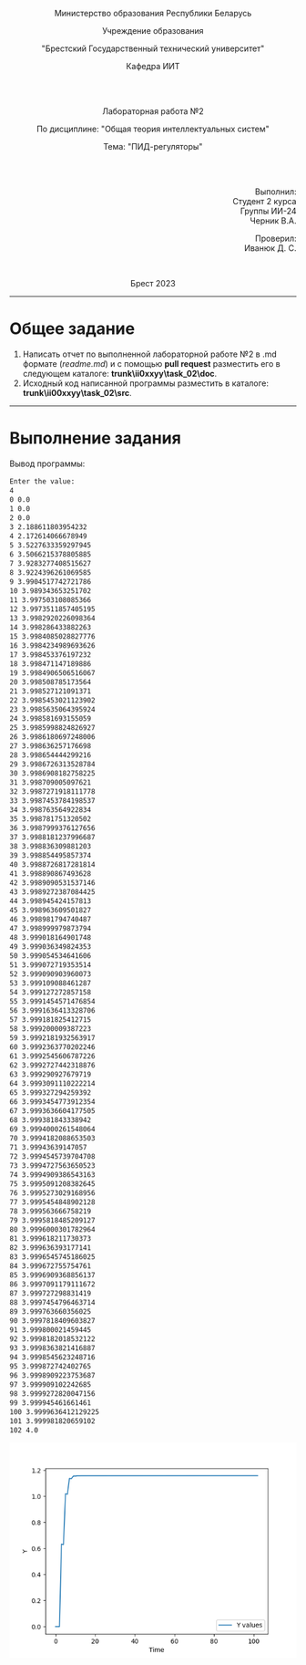 <p align="center">Министерство образования Республики Беларусь</p>
<p align="center">Учреждение образования</p>
<p align="center">"Брестский Государственный технический университет"</p>
<p align="center">Кафедра ИИТ</p>
<br>
<br>
<p align="center">Лабораторная работа №2</p>
<p align="center">По дисциплине: "Общая теория интеллектуальных систем"</p>
<p align="center">Тема: "ПИД-регуляторы"</p>
<br>
<br>
<p align="right">Выполнил:<br>Студент 2 курса<br>Группы ИИ-24<br>Черник В.А.</p>
<p align="right">Проверил:<br>Иванюк Д. С.</p>
<br>
<p align="center">Брест 2023</p>

---

# Общее задание #
1. Написать отчет по выполненной лабораторной работе №2 в .md формате (*readme.md*) и с помощью **pull request** разместить его в следующем каталоге: **trunk\ii0xxyy\task_02\doc**.
2. Исходный код написанной программы разместить в каталоге: **trunk\ii00xxyy\task_02\src**.
---

# Выполнение задания #

Вывод программы:
```
Enter the value: 
4
0 0.0
1 0.0
2 0.0
3 2.188611803954232 
4 2.172614066678949 
5 3.5227633359297945
6 3.5066215378805885
7 3.9283277408515627
8 3.9224396261069585
9 3.9904517742721786
10 3.989343653251702
11 3.997503108085366
12 3.9973511857405195
13 3.9982920226098364
14 3.998286433882263
15 3.9984085028827776
16 3.9984234989693626
17 3.998453376197232
18 3.998471147189886
19 3.9984906506516067
20 3.998508785173564
21 3.998527121091371
22 3.9985453021123902
23 3.9985635064395924
24 3.998581693155059
25 3.9985998824826927
26 3.9986180697248006
27 3.998636257176698
28 3.998654444299216
29 3.9986726313528784
30 3.9986908182758225
31 3.998709005097621
32 3.9987271918111778
33 3.9987453784198537
34 3.998763564922834
35 3.998781751320502
36 3.9987999376127656
37 3.9988181237996687
38 3.998836309881203
39 3.998854495857374
40 3.9988726817281814
41 3.998890867493628
42 3.9989090531537146
43 3.9989272387084425
44 3.998945424157813
45 3.998963609501827
46 3.998981794740487
47 3.998999979873794
48 3.999018164901748
49 3.999036349824353
50 3.999054534641606
51 3.999072719353514
52 3.999090903960073
53 3.999109088461287
54 3.999127272857158
55 3.9991454571476854
56 3.9991636413328706
57 3.999181825412715
58 3.999200009387223
59 3.9992181932563917
60 3.9992363770202246
61 3.9992545606787226
62 3.9992727442318876
63 3.999290927679719
64 3.9993091110222214
65 3.999327294259392
66 3.9993454773912354
67 3.9993636604177505
68 3.999381843338942
69 3.9994000261548064
70 3.9994182088653503
71 3.99943639147057
72 3.9994545739704708
73 3.9994727563650523
74 3.9994909386543163
75 3.9995091208382645
76 3.9995273029168956
77 3.9995454848902128
78 3.999563666758219
79 3.9995818485209127
80 3.9996000301782964
81 3.999618211730373
82 3.999636393177141
83 3.9996545745186025
84 3.999672755754761
85 3.9996909368856137
86 3.9997091179111672
87 3.999727298831419
88 3.9997454796463714
89 3.999763660356025
90 3.9997818409603827
91 3.999800021459445
92 3.9998182018532122
93 3.9998363821416887
94 3.9998545623248716
95 3.999872742402765
96 3.9998909223753687
97 3.999909102242685
98 3.9999272820047156
99 3.999945461661461
100 3.9999636412129225
101 3.999981820659102
102 4.0
```
![График](pictures1.png)
